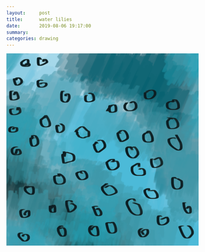 ```yaml
---
layout:     post
title:      water lilies
date:       2019-08-06 19:17:00
summary:    
categories: drawing
---
```

![water lilies](/images/diary/water-lilies.png ".")
